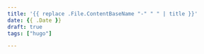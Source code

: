```yaml
---
title: '{{ replace .File.ContentBaseName "-" " " | title }}'
date: {{ .Date }}
draft: true
tags: ["hugo"]

---
```

